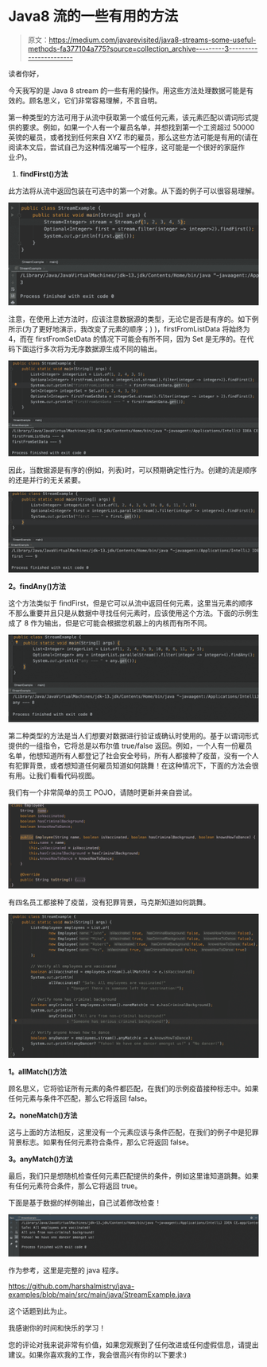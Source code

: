 # Java8 流的一些有用的方法

> 原文：<https://medium.com/javarevisited/java8-streams-some-useful-methods-fa377104a775?source=collection_archive---------3----------------------->

读者你好，

今天我写的是 Java 8 stream 的一些有用的操作。用这些方法处理数据可能是有效的。顾名思义，它们非常容易理解，不言自明。

第一种类型的方法可用于从流中获取第一个或任何元素，该元素匹配以谓词形式提供的要求。例如，如果一个人有一个雇员名单，并想找到第一个工资超过 50000 英镑的雇员，或者找到任何来自 XYZ 市的雇员，那么这些方法可能是有用的(请在阅读本文后，尝试自己为这种情况编写一个程序，这可能是一个很好的家庭作业:P)。

1.  **findFirst()方法**

此方法将从流中返回包装在可选中的第一个对象。从下面的例子可以很容易理解。

[![](img/16d6c5e7af20030a84800ff62842334f.png)](https://javarevisited.blogspot.com/2021/05/java-8-stream-lambda-expression-d.html#axzz7CM32Lpjh)

注意，在使用上述方法时，应该注意数据源的类型，无论它是否是有序的。如下例所示(为了更好地演示，我改变了元素的顺序；) )，firstFromListData 将始终为 4，而在 firstFromSetData 的情况下可能会有所不同，因为 Set 是无序的。在代码下面运行多次将为无序数据源生成不同的输出。

[![](img/1ff710eeb873ac742657c3ae2833bd86.png)](https://www.java67.com/2018/10/java-8-stream-and-functional-programming-interview-questions-answers.html)

因此，当数据源是有序的(例如，列表)时，可以预期确定性行为。创建的流是顺序的还是并行的无关紧要。

![](img/23cb42243730a2e0cf85f1ba0f2cdc1c.png)

**2。findAny()方法**

这个方法类似于 findFirst，但是它可以从流中返回任何元素，这里当元素的顺序不那么重要并且只是从数据中寻找任何元素时，应该使用这个方法。下面的示例生成了 8 作为输出，但是它可能会根据您机器上的内核而有所不同。

![](img/a500a8f1ad82ef7b77ba8fd97dfa1e6c.png)

第二种类型的方法是当人们想要对数据进行验证或确认时使用的。基于以谓词形式提供的一组指令，它将总是以布尔值 true/false 返回。例如，一个人有一份雇员名单，他想知道所有人都登记了社会安全号码，所有人都接种了疫苗，没有一个人有犯罪背景，或者想知道任何雇员知道如何跳舞！在这种情况下，下面的方法会很有用。让我们看看代码视图。

我们有一个非常简单的员工 POJO，请随时更新并亲自尝试。

![](img/1c3c8ef671f09c391d9a8df4b94a4308.png)

有四名员工都接种了疫苗，没有犯罪背景，马克斯知道如何跳舞。

![](img/742adc33b5e738a616ea25a62718a697.png)

**1。allMatch()方法**

顾名思义，它将验证所有元素的条件都匹配，在我们的示例疫苗接种标志中。如果任何元素与条件不匹配，那么它将返回 false。

**2。noneMatch()方法**

这与上面的方法相反，这里没有一个元素应该与条件匹配，在我们的例子中是犯罪背景标志。如果有任何元素符合条件，那么它将返回 false。

**3。anyMatch()方法**

最后，我们只是想随机检查任何元素匹配提供的条件，例如这里谁知道跳舞。如果有任何元素符合条件，那么它将返回 true。

下面是基于数据的样例输出，自己试着修改检查！

![](img/12fde8b93016856f767319a97acb8102.png)

作为参考，这里是完整的 java 程序。

<https://github.com/harshalmistry/java-examples/blob/main/src/main/java/StreamExample.java>  

这个话题到此为止。

我感谢你的时间和快乐的学习！

您的评论对我来说非常有价值，如果您观察到了任何改进或任何虚假信息，请提出建议。如果你喜欢我的工作，我会很高兴有你的以下要求:)